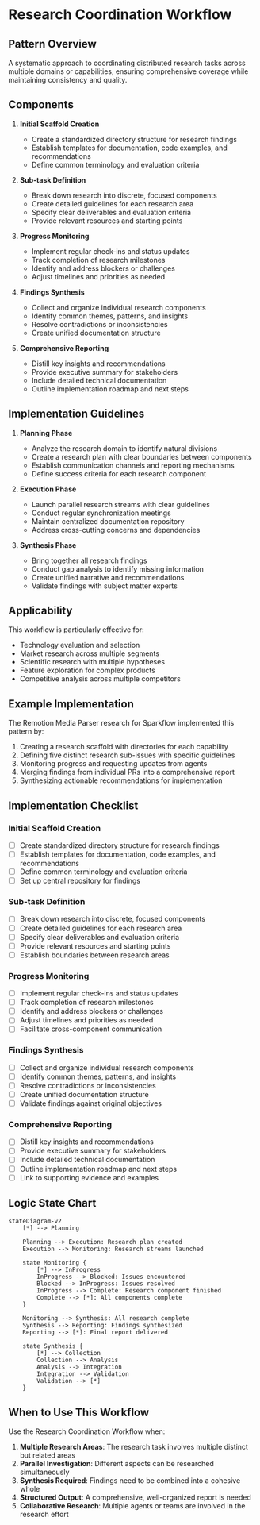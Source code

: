# Research Coordination Workflow

## Pattern Overview
A systematic approach to coordinating distributed research tasks across multiple domains or capabilities, ensuring comprehensive coverage while maintaining consistency and quality.

## Components

1. **Initial Scaffold Creation**
   * Create a standardized directory structure for research findings
   * Establish templates for documentation, code examples, and recommendations
   * Define common terminology and evaluation criteria

2. **Sub-task Definition**
   * Break down research into discrete, focused components
   * Create detailed guidelines for each research area
   * Specify clear deliverables and evaluation criteria
   * Provide relevant resources and starting points

3. **Progress Monitoring**
   * Implement regular check-ins and status updates
   * Track completion of research milestones
   * Identify and address blockers or challenges
   * Adjust timelines and priorities as needed

4. **Findings Synthesis**
   * Collect and organize individual research components
   * Identify common themes, patterns, and insights
   * Resolve contradictions or inconsistencies
   * Create unified documentation structure

5. **Comprehensive Reporting**
   * Distill key insights and recommendations
   * Provide executive summary for stakeholders
   * Include detailed technical documentation
   * Outline implementation roadmap and next steps

## Implementation Guidelines

1. **Planning Phase**
   * Analyze the research domain to identify natural divisions
   * Create a research plan with clear boundaries between components
   * Establish communication channels and reporting mechanisms
   * Define success criteria for each research component

2. **Execution Phase**
   * Launch parallel research streams with clear guidelines
   * Conduct regular synchronization meetings
   * Maintain centralized documentation repository
   * Address cross-cutting concerns and dependencies

3. **Synthesis Phase**
   * Bring together all research findings
   * Conduct gap analysis to identify missing information
   * Create unified narrative and recommendations
   * Validate findings with subject matter experts

## Applicability
This workflow is particularly effective for:
* Technology evaluation and selection
* Market research across multiple segments
* Scientific research with multiple hypotheses
* Feature exploration for complex products
* Competitive analysis across multiple competitors

## Example Implementation
The Remotion Media Parser research for Sparkflow implemented this pattern by:
1. Creating a research scaffold with directories for each capability
2. Defining five distinct research sub-issues with specific guidelines
3. Monitoring progress and requesting updates from agents
4. Merging findings from individual PRs into a comprehensive report
5. Synthesizing actionable recommendations for implementation

## Implementation Checklist

### Initial Scaffold Creation
- [ ] Create standardized directory structure for research findings
- [ ] Establish templates for documentation, code examples, and recommendations
- [ ] Define common terminology and evaluation criteria
- [ ] Set up central repository for findings

### Sub-task Definition
- [ ] Break down research into discrete, focused components
- [ ] Create detailed guidelines for each research area
- [ ] Specify clear deliverables and evaluation criteria
- [ ] Provide relevant resources and starting points
- [ ] Establish boundaries between research areas

### Progress Monitoring
- [ ] Implement regular check-ins and status updates
- [ ] Track completion of research milestones
- [ ] Identify and address blockers or challenges
- [ ] Adjust timelines and priorities as needed
- [ ] Facilitate cross-component communication

### Findings Synthesis
- [ ] Collect and organize individual research components
- [ ] Identify common themes, patterns, and insights
- [ ] Resolve contradictions or inconsistencies
- [ ] Create unified documentation structure
- [ ] Validate findings against original objectives

### Comprehensive Reporting
- [ ] Distill key insights and recommendations
- [ ] Provide executive summary for stakeholders
- [ ] Include detailed technical documentation
- [ ] Outline implementation roadmap and next steps
- [ ] Link to supporting evidence and examples

## Logic State Chart

```mermaid
stateDiagram-v2
    [*] --> Planning
    
    Planning --> Execution: Research plan created
    Execution --> Monitoring: Research streams launched
    
    state Monitoring {
        [*] --> InProgress
        InProgress --> Blocked: Issues encountered
        Blocked --> InProgress: Issues resolved
        InProgress --> Complete: Research component finished
        Complete --> [*]: All components complete
    }
    
    Monitoring --> Synthesis: All research complete
    Synthesis --> Reporting: Findings synthesized
    Reporting --> [*]: Final report delivered
    
    state Synthesis {
        [*] --> Collection
        Collection --> Analysis
        Analysis --> Integration
        Integration --> Validation
        Validation --> [*]
    }
```

## When to Use This Workflow

Use the Research Coordination Workflow when:

1. **Multiple Research Areas**: The research task involves multiple distinct but related areas
2. **Parallel Investigation**: Different aspects can be researched simultaneously
3. **Synthesis Required**: Findings need to be combined into a cohesive whole
4. **Structured Output**: A comprehensive, well-organized report is needed
5. **Collaborative Research**: Multiple agents or teams are involved in the research effort

